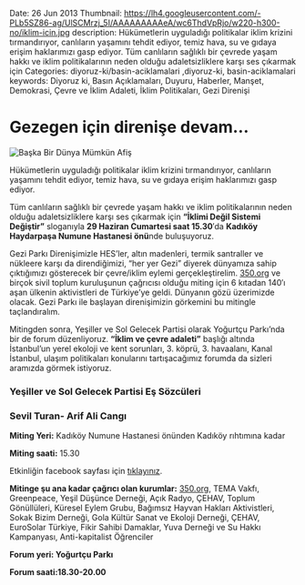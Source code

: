 Date: 26 Jun 2013
Thumbnail: https://lh4.googleusercontent.com/-PLb5SZ86-ag/UlSCMrzj_5I/AAAAAAAAAeA/wc6ThdVpRjo/w220-h300-no/iklim-icin.jpg
description: Hükümetlerin uyguladığı politikalar iklim krizini tırmandırıyor, canlıların yaşamını tehdit ediyor, temiz hava, su ve gıdaya erişim haklarımızı gasp ediyor. Tüm canlıların sağlıklı bir çevrede yaşam hakkı ve iklim politikalarının neden olduğu adaletsizliklere karşı ses çıkarmak için
Categories: diyoruz-ki/basin-aciklamalari ,diyoruz-ki, basin-aciklamalari
keywords: Diyoruz ki, Basın Açıklamaları, Duyuru, Haberler, Manşet, Demokrasi, Çevre ve İklim Adaleti, İklim Politikaları, Gezi Direnişi

# Gezegen için direnişe devam...

![Başka Bir Dünya Mümkün Afiş](https://lh4.googleusercontent.com/-PLb5SZ86-ag/UlSCMrzj_5I/AAAAAAAAAeA/wc6ThdVpRjo/w220-h300-no/iklim-icin.jpg)

Hükümetlerin uyguladığı politikalar iklim krizini tırmandırıyor, canlıların yaşamını tehdit ediyor, temiz hava, su ve gıdaya erişim haklarımızı gasp ediyor.

Tüm canlıların sağlıklı bir çevrede yaşam hakkı ve iklim politikalarının neden olduğu adaletsizliklere karşı ses çıkarmak için **“İklimi Değil Sistemi Değiştir”** sloganıyla **29 Haziran Cumartesi saat 15.30**′da **Kadıköy Haydarpaşa Numune Hastanesi önü**nde buluşuyoruz.

Gezi Parkı Direnişimizle HES’ler, altın madenleri, termik santraller ve nükleere karşı da direndiğimizi, “her yer Gezi” diyerek dünyamıza sahip çıktığımızı gösterecek bir çevre/iklim eylemi gerçekleştirelim. [350.org](http://350.org/) ve birçok sivil toplum kuruluşunun çağrıcısı olduğu miting için 6 kıtadan 140′ı aşan ülkenin aktivistleri de Türkiye’ye geldi. Dünyanın gözü üzerimizde olacak. Gezi Parkı ile başlayan direnişimizin görkemini bu mitingle taçlandıralım.

Mitingden sonra, Yeşiller ve Sol Gelecek Partisi olarak Yoğurtçu Parkı’nda bir de forum düzenliyoruz. **“İklim ve çevre adaleti”** başlığı altında İstanbul’un yerel ekoloji ve kent sorunları, 3. köprü, 3. havaalanı, Kanal İstanbul, ulaşım politikaları konularını tartışacağımız forumda da sizleri aramızda görmek istiyoruz.

### Yeşiller ve Sol Gelecek Partisi Eş Sözcüleri
### Sevil Turan- Arif Ali Cangı


**Miting Yeri:** Kadıköy Numune Hastanesi önünden Kadıköy rıhtımına kadar

**Miting saati:** 15.30

Etkinliğin facebook sayfası için [tıklayınız](https://www.facebook.com/events/200464346772939/).

**Mitinge şu ana kadar çağrıcı olan kurumlar:** [350.org](http://350.org/), TEMA Vakfı, Greenpeace, Yeşil Düşünce Derneği, Açık Radyo, ÇEHAV, Toplum Gönüllüleri, Küresel Eylem Grubu, Bağımsız Hayvan Hakları Aktivistleri, Sokak Bizim Derneği, Gola Kültür Sanat ve Ekoloji Derneği, ÇEHAV, EuroSolar Türkiye, Fikir Sahibi Damaklar, Yuva Derneği ve Su Hakkı Kampanyası, Anti-kapitalist Öğrenciler

**Forum yeri: Yoğurtçu Parkı**

**Forum saati:18.30-20.00**
